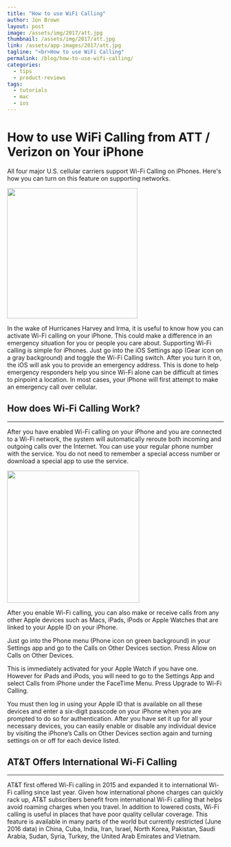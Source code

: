 ```yaml
---
title: "How to use WiFi Calling"
author: Jon Brown
layout: post
image: /assets/img/2017/att.jpg
thumbnail: /assets/img/2017/att.jpg
link: /assets/app-images/2017/att.jpg
tagline: "<br>How to use WiFi Calling"
permalink: /blog/how-to-use-wifi-calling/
categories:
  - tips
  - product-reviews
tags:
  - tutorials
  - mac
  - ios
---
```

# How to use WiFi Calling from ATT / Verizon on Your iPhone

All four major U.S. cellular carriers support Wi-Fi Calling on iPhones. Here's how you can turn on this feature on supporting networks. 

<img src="{{ site.site_cdn }}/assets/img/blog/2017/att/att_image_1.jpg" class="img-fluid rounded m-2" width="303" />

In the wake of Hurricanes Harvey and Irma, it is useful to know how you can activate Wi-Fi calling on your iPhone. This could make a difference in an emergency situation for you or people you care about. Supporting Wi-Fi calling is simple for iPhones. Just go into the iOS Settings app (Gear icon on a gray background) and toggle the Wi-Fi Calling switch. After you turn it on, the iOS will ask you to provide an emergency address. This is done to help emergency responders help you since Wi-Fi alone can be difficult at times to pinpoint a location. In most cases, your iPhone will first attempt to make an emergency call over cellular.

## How does Wi-Fi Calling Work?
---
After you have enabled Wi-Fi calling on your iPhone and you are connected to a Wi-Fi network, the system will automatically reroute both incoming and outgoing calls over the Internet. You can use your regular phone number with the service. You do not need to remember a special access number or download a special app to use the service.

<img src="{{ site.site_cdn }}/assets/img/blog/2017/att/att_image_2.png" class="img-fluid rounded m-2" width="307" />

After you enable Wi-Fi calling, you can also make or receive calls from any other Apple devices such as Macs, iPads, iPods or Apple Watches that are linked to your Apple ID on your iPhone.

Just go into the Phone menu (Phone icon on green background) in your Settings app and go to the Calls on Other Devices section. Press Allow on Calls on Other Devices.

This is immediately activated for your Apple Watch if you have one. However for iPads and iPods, you will need to go to the Settings App and select Calls from iPhone under the FaceTime Menu. Press Upgrade to Wi-Fi Calling. 

You must then log in using your Apple ID that is available on all these devices and enter a six-digit passcode on your iPhone when you are prompted to do so for authentication. After you have set it up for all your necessary devices, you can easily enable or disable any individual device by visiting the iPhone’s Calls on Other Devices section again and turning settings on or off for each device listed.

## AT&T Offers International Wi-Fi Calling
---
AT&T first offered Wi-Fi calling in 2015 and expanded it to international Wi-Fi calling since last year. Given how international phone charges can quickly rack up, AT&T subscribers benefit from international Wi-Fi calling that helps avoid roaming charges when you travel. In addition to lowered costs, Wi-Fi calling is useful in places that have poor quality cellular coverage. This feature is available in many parts of the world but currently restricted (June 2016 data) in China, Cuba, India, Iran, Israel, North Korea, Pakistan, Saudi Arabia, Sudan, Syria, Turkey, the United Arab Emirates and Vietnam.




